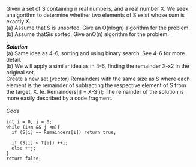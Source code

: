 Given a set of S containing n real numbers, and a real number X. We seek analgorithm to determine whether two elements of S exist whose sum is exactly X.  
(a)  Assume that S is unsorted. Give an O(nlogn) algorithm for the problem.    
(b)  Assume thatSis sorted. Give anO(n) algorithm for the problem.  
.  
***Solution***  
(a) Same idea as 4-6, sorting and using binary search. See 4-6 for more detail.  
(b) We will apply a similar idea as in 4-6, finding the remainder X-x2 in the original set.  
Create a new set (vector) Remainders with the same size as S where each element is the remainder of subtracting the respective element
of S from the target, X. Ie. Remainders[i] = X-S[i]; The remainder of the solution is more easily described by a code fragment.  
.  
*Code*  
```
int i = 0, j = 0;
while (i<n && j <n){
  if (S[i] == Remainders[i]) return true;
  
  if (S[i] < T[i]) ++i;
  else ++j;
}
return false;
```
